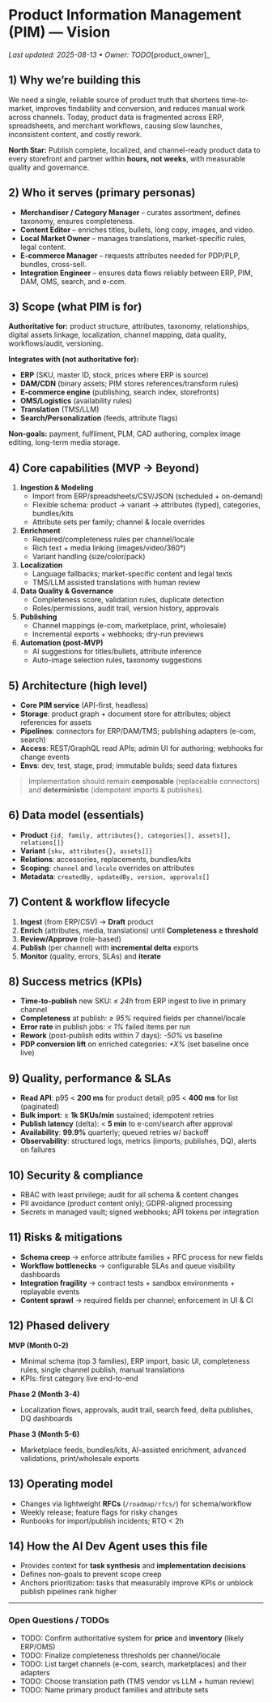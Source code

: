 # Product Information Management (PIM) — Vision

_Last updated: 2025-08-13 • Owner: TODO_[product_owner]_

## 1) Why we’re building this

We need a single, reliable source of product truth that shortens time-to-market, improves findability and conversion, and reduces manual work across channels. Today, product data is fragmented across ERP, spreadsheets, and merchant workflows, causing slow launches, inconsistent content, and costly rework.

**North Star:** Publish complete, localized, and channel-ready product data to every storefront and partner within **hours, not weeks**, with measurable quality and governance.

## 2) Who it serves (primary personas)

- **Merchandiser / Category Manager** – curates assortment, defines taxonomy, ensures completeness.
- **Content Editor** – enriches titles, bullets, long copy, images, and video.
- **Local Market Owner** – manages translations, market-specific rules, legal content.
- **E-commerce Manager** – requests attributes needed for PDP/PLP, bundles, cross-sell.
- **Integration Engineer** – ensures data flows reliably between ERP, PIM, DAM, OMS, search, and e-com.

## 3) Scope (what PIM is for)

**Authoritative for:** product structure, attributes, taxonomy, relationships, digital assets linkage, localization, channel mapping, data quality, workflows/audit, versioning.

**Integrates with (not authoritative for):**
- **ERP** (SKU, master ID, stock, prices where ERP is source)
- **DAM/CDN** (binary assets; PIM stores references/transform rules)
- **E-commerce engine** (publishing, search index, storefronts)
- **OMS/Logistics** (availability rules)
- **Translation** (TMS/LLM)
- **Search/Personalization** (feeds, attribute flags)

**Non-goals:** payment, fulfilment, PLM, CAD authoring, complex image editing, long-term media storage.

## 4) Core capabilities (MVP → Beyond)

1. **Ingestion & Modeling**
   - Import from ERP/spreadsheets/CSV/JSON (scheduled + on-demand)
   - Flexible schema: product → variant → attributes (typed), categories, bundles/kits
   - Attribute sets per family; channel & locale overrides
2. **Enrichment**
   - Required/completeness rules per channel/locale
   - Rich text + media linking (images/video/360°)
   - Variant handling (size/color/pack)
3. **Localization**
   - Language fallbacks; market-specific content and legal texts
   - TMS/LLM assisted translations with human review
4. **Data Quality & Governance**
   - Completeness score, validation rules, duplicate detection
   - Roles/permissions, audit trail, version history, approvals
5. **Publishing**
   - Channel mappings (e-com, marketplace, print, wholesale)
   - Incremental exports + webhooks; dry-run previews
6. **Automation (post-MVP)**
   - AI suggestions for titles/bullets, attribute inference
   - Auto-image selection rules, taxonomy suggestions

## 5) Architecture (high level)

- **Core PIM service** (API-first, headless)  
- **Storage**: product graph + document store for attributes; object references for assets  
- **Pipelines**: connectors for ERP/DAM/TMS; publishing adapters (e-com, search)  
- **Access**: REST/GraphQL read APIs; admin UI for authoring; webhooks for change events  
- **Envs**: dev, test, stage, prod; immutable builds; seed data fixtures

> Implementation should remain **composable** (replaceable connectors) and **deterministic** (idempotent imports & publishes).

## 6) Data model (essentials)

- **Product** `{id, family, attributes{}, categories[], assets[], relations[]}`
- **Variant** `{sku, attributes{}, assets[]}`
- **Relations**: accessories, replacements, bundles/kits
- **Scoping**: `channel` and `locale` overrides on attributes
- **Metadata**: `createdBy, updatedBy, version, approvals[]`

## 7) Content & workflow lifecycle

1. **Ingest** (from ERP/CSV) → **Draft** product
2. **Enrich** (attributes, media, translations) until **Completeness ≥ threshold**
3. **Review/Approve** (role-based)
4. **Publish** (per channel) with **incremental delta** exports
5. **Monitor** (quality, errors, SLAs) and **iterate**

## 8) Success metrics (KPIs)

- **Time-to-publish** new SKU: _≤ 24h_ from ERP ingest to live in primary channel
- **Completeness** at publish: _≥ 95%_ required fields per channel/locale
- **Error rate** in publish jobs: _< 1%_ failed items per run
- **Rework** (post-publish edits within 7 days): _-50%_ vs baseline
- **PDP conversion lift** on enriched categories: _+X%_ (set baseline once live)

## 9) Quality, performance & SLAs

- **Read API**: p95 < **200 ms** for product detail; p95 < **400 ms** for list (paginated)
- **Bulk import**: ≥ **1k SKUs/min** sustained; idempotent retries
- **Publish latency** (delta): < **5 min** to e-com/search after approval
- **Availability**: **99.9%** quarterly; queued retries w/ backoff
- **Observability**: structured logs, metrics (imports, publishes, DQ), alerts on failures

## 10) Security & compliance

- RBAC with least privilege; audit for all schema & content changes
- PII avoidance (product content only); GDPR-aligned processing
- Secrets in managed vault; signed webhooks; API tokens per integration

## 11) Risks & mitigations

- **Schema creep** → enforce attribute families + RFC process for new fields
- **Workflow bottlenecks** → configurable SLAs and queue visibility dashboards
- **Integration fragility** → contract tests + sandbox environments + replayable events
- **Content sprawl** → required fields per channel; enforcement in UI & CI

## 12) Phased delivery

**MVP (Month 0-2)**
- Minimal schema (top 3 families), ERP import, basic UI, completeness rules, single channel publish, manual translations
- KPIs: first category live end-to-end

**Phase 2 (Month 3-4)**
- Localization flows, approvals, audit trail, search feed, delta publishes, DQ dashboards

**Phase 3 (Month 5-6)**
- Marketplace feeds, bundles/kits, AI-assisted enrichment, advanced validations, print/wholesale exports

## 13) Operating model

- Changes via lightweight **RFCs** (`/roadmap/rfcs/`) for schema/workflow
- Weekly release; feature flags for risky changes
- Runbooks for import/publish incidents; RTO < 2h

## 14) How the AI Dev Agent uses this file

- Provides context for **task synthesis** and **implementation decisions**
- Defines non-goals to prevent scope creep
- Anchors prioritization: tasks that measurably improve KPIs or unblock publish pipelines rank higher

---

### Open Questions / TODOs
- TODO: Confirm authoritative system for **price** and **inventory** (likely ERP/OMS)
- TODO: Finalize completeness thresholds per channel/locale
- TODO: List target channels (e-com, search, marketplaces) and their adapters
- TODO: Choose translation path (TMS vendor vs LLM + human review)
- TODO: Name primary product families and attribute sets

